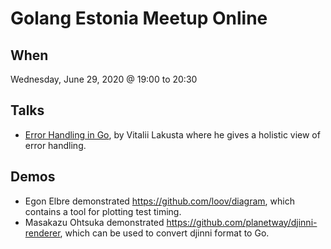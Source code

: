 # Golang Estonia Meetup Online

## When

Wednesday, June 29, 2020 @ 19:00 to 20:30

## Talks

* [Error Handling in Go](Golang%20Meetup%20Error%20Handling%20Vitalii%20Lakusta.pdf), by Vitalii Lakusta where he gives a holistic view of error handling.

## Demos

* Egon Elbre demonstrated https://github.com/loov/diagram, which contains a tool for plotting test timing.
* Masakazu Ohtsuka demonstrated https://github.com/planetway/djinni-renderer, which can be used to convert djinni format to Go.

